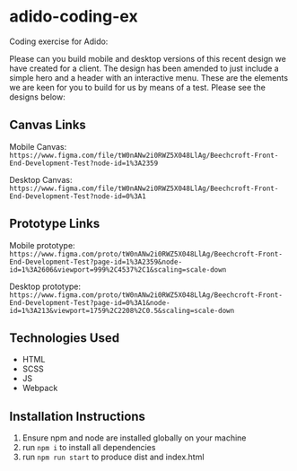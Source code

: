 # adido-coding-ex

Coding exercise for Adido:

Please can you build mobile and desktop versions of this recent design we have created for a client. The design has been amended to just include a simple hero and a header with an interactive menu. These are the elements we are keen for you to build for us by means of a test. Please see the designs below:

## Canvas Links

Mobile Canvas:
`https://www.figma.com/file/tW0nANw2i0RWZ5X048LlAg/Beechcroft-Front-End-Development-Test?node-id=1%3A2359`

Desktop Canvas:
`https://www.figma.com/file/tW0nANw2i0RWZ5X048LlAg/Beechcroft-Front-End-Development-Test?node-id=0%3A1`

## Prototype Links

Mobile prototype:
`https://www.figma.com/proto/tW0nANw2i0RWZ5X048LlAg/Beechcroft-Front-End-Development-Test?page-id=1%3A2359&node-id=1%3A2606&viewport=999%2C4537%2C1&scaling=scale-down`

Desktop prototype:
`https://www.figma.com/proto/tW0nANw2i0RWZ5X048LlAg/Beechcroft-Front-End-Development-Test?page-id=0%3A1&node-id=1%3A213&viewport=1759%2C2208%2C0.5&scaling=scale-down`

## Technologies Used

- HTML
- SCSS
- JS
- Webpack

## Installation Instructions

1. Ensure npm and node are installed globally on your machine
2. run `npm i` to install all dependencies
3. run `npm run start` to produce dist and index.html

